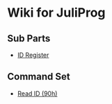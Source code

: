 
<h1> Wiki for JuliProg </h1>

<h2> Sub Parts </h2>
<ul>
  <li>
    <a href="https://github.com/JuliProg/ID-Register">ID Register </a>
  </li>
</ul>
<h2>Command Set</h2>
  <ul>
    <li>
      <a href="https://github.com/JuliProg/Read-ID-90h-">Read ID (90h)</a>
    </li>
  </ul>
